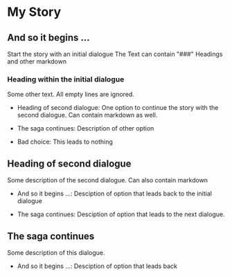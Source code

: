 # My Story

## And so it begins ...
Start the story with an initial dialogue
The Text can contain "###" Headings and other markdown
### Heading within the initial dialogue
Some other text. All empty lines are ignored.

- Heading of second dialogue: One option to continue the story with
the second dialogue.
Can contain markdown as well.

- The saga continues: Description of other option

- Bad choice: This leads to nothing

## Heading of second dialogue
Some description of the second dialogue. Can also contain markdown

- And so it begins ...: Desciption of option that leads back to
the initial dialogue

- The saga continues: Desciption of option that leads to the next
dialogue.

## The saga continues
Some description of this dialogue.

- And so it begins ...: Desciption of option that leads back
